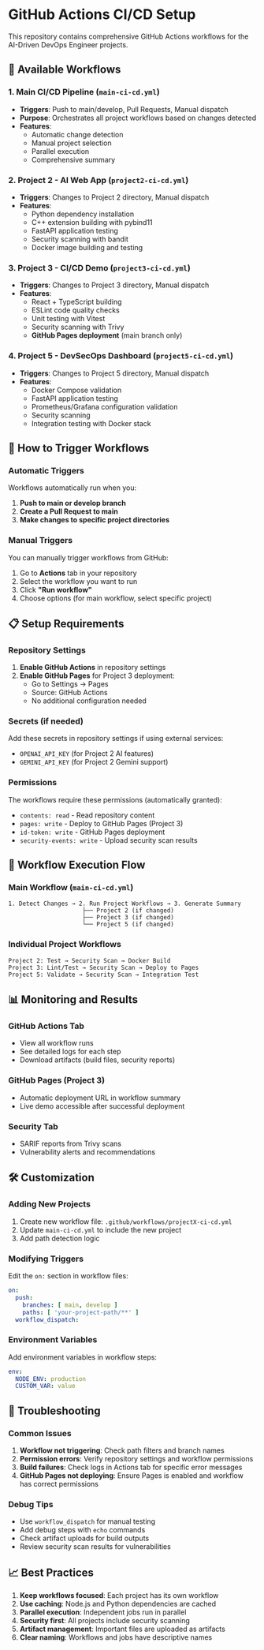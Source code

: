 # GitHub Actions CI/CD Setup

This repository contains comprehensive GitHub Actions workflows for the AI-Driven DevOps Engineer projects.

## 🚀 Available Workflows

### 1. **Main CI/CD Pipeline** (`main-ci-cd.yml`)
- **Triggers**: Push to main/develop, Pull Requests, Manual dispatch
- **Purpose**: Orchestrates all project workflows based on changes detected
- **Features**:
  - Automatic change detection
  - Manual project selection
  - Parallel execution
  - Comprehensive summary

### 2. **Project 2 - AI Web App** (`project2-ci-cd.yml`)
- **Triggers**: Changes to Project 2 directory, Manual dispatch
- **Features**:
  - Python dependency installation
  - C++ extension building with pybind11
  - FastAPI application testing
  - Security scanning with bandit
  - Docker image building and testing

### 3. **Project 3 - CI/CD Demo** (`project3-ci-cd.yml`)
- **Triggers**: Changes to Project 3 directory, Manual dispatch
- **Features**:
  - React + TypeScript building
  - ESLint code quality checks
  - Unit testing with Vitest
  - Security scanning with Trivy
  - **GitHub Pages deployment** (main branch only)

### 4. **Project 5 - DevSecOps Dashboard** (`project5-ci-cd.yml`)
- **Triggers**: Changes to Project 5 directory, Manual dispatch
- **Features**:
  - Docker Compose validation
  - FastAPI application testing
  - Prometheus/Grafana configuration validation
  - Security scanning
  - Integration testing with Docker stack

## 🎯 How to Trigger Workflows

### Automatic Triggers
Workflows automatically run when you:
1. **Push to main or develop branch**
2. **Create a Pull Request to main**
3. **Make changes to specific project directories**

### Manual Triggers
You can manually trigger workflows from GitHub:
1. Go to **Actions** tab in your repository
2. Select the workflow you want to run
3. Click **"Run workflow"**
4. Choose options (for main workflow, select specific project)

## 📋 Setup Requirements

### Repository Settings
1. **Enable GitHub Actions** in repository settings
2. **Enable GitHub Pages** for Project 3 deployment:
   - Go to Settings → Pages
   - Source: GitHub Actions
   - No additional configuration needed

### Secrets (if needed)
Add these secrets in repository settings if using external services:
- `OPENAI_API_KEY` (for Project 2 AI features)
- `GEMINI_API_KEY` (for Project 2 Gemini support)

### Permissions
The workflows require these permissions (automatically granted):
- `contents: read` - Read repository content
- `pages: write` - Deploy to GitHub Pages (Project 3)
- `id-token: write` - GitHub Pages deployment
- `security-events: write` - Upload security scan results

## 🔄 Workflow Execution Flow

### Main Workflow (`main-ci-cd.yml`)
```
1. Detect Changes → 2. Run Project Workflows → 3. Generate Summary
                     ├── Project 2 (if changed)
                     ├── Project 3 (if changed)
                     └── Project 5 (if changed)
```

### Individual Project Workflows
```
Project 2: Test → Security Scan → Docker Build
Project 3: Lint/Test → Security Scan → Deploy to Pages
Project 5: Validate → Security Scan → Integration Test
```

## 📊 Monitoring and Results

### GitHub Actions Tab
- View all workflow runs
- See detailed logs for each step
- Download artifacts (build files, security reports)

### GitHub Pages (Project 3)
- Automatic deployment URL in workflow summary
- Live demo accessible after successful deployment

### Security Tab
- SARIF reports from Trivy scans
- Vulnerability alerts and recommendations

## 🛠️ Customization

### Adding New Projects
1. Create new workflow file: `.github/workflows/projectX-ci-cd.yml`
2. Update `main-ci-cd.yml` to include the new project
3. Add path detection logic

### Modifying Triggers
Edit the `on:` section in workflow files:
```yaml
on:
  push:
    branches: [ main, develop ]
    paths: [ 'your-project-path/**' ]
  workflow_dispatch:
```

### Environment Variables
Add environment variables in workflow steps:
```yaml
env:
  NODE_ENV: production
  CUSTOM_VAR: value
```

## 🔧 Troubleshooting

### Common Issues
1. **Workflow not triggering**: Check path filters and branch names
2. **Permission errors**: Verify repository settings and workflow permissions
3. **Build failures**: Check logs in Actions tab for specific error messages
4. **GitHub Pages not deploying**: Ensure Pages is enabled and workflow has correct permissions

### Debug Tips
- Use `workflow_dispatch` for manual testing
- Add debug steps with `echo` commands
- Check artifact uploads for build outputs
- Review security scan results for vulnerabilities

## 📈 Best Practices

1. **Keep workflows focused**: Each project has its own workflow
2. **Use caching**: Node.js and Python dependencies are cached
3. **Parallel execution**: Independent jobs run in parallel
4. **Security first**: All projects include security scanning
5. **Artifact management**: Important files are uploaded as artifacts
6. **Clear naming**: Workflows and jobs have descriptive names
